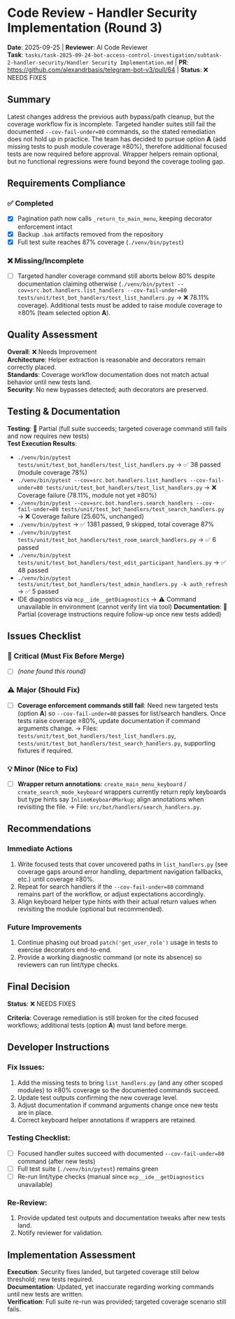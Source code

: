 # Code Review - Handler Security Implementation (Round 3)

**Date**: 2025-09-25 | **Reviewer**: AI Code Reviewer  
**Task**: `tasks/task-2025-09-24-bot-access-control-investigation/subtask-2-handler-security/Handler Security Implementation.md` | **PR**: https://github.com/alexandrbasis/telegram-bot-v3/pull/64 | **Status**: ❌ NEEDS FIXES

## Summary
Latest changes address the previous auth bypass/path cleanup, but the coverage workflow fix is incomplete. Targeted handler suites still fail the documented `--cov-fail-under=80` commands, so the stated remediation does not hold up in practice. The team has decided to pursue option **A** (add missing tests to push module coverage ≥80%), therefore additional focused tests are now required before approval. Wrapper helpers remain optional, but no functional regressions were found beyond the coverage tooling gap.

## Requirements Compliance
### ✅ Completed
- [x] Pagination path now calls `_return_to_main_menu`, keeping decorator enforcement intact
- [x] Backup `.bak` artifacts removed from the repository
- [x] Full test suite reaches 87% coverage (`./venv/bin/pytest`)

### ❌ Missing/Incomplete
- [ ] Targeted handler coverage command still aborts below 80% despite documentation claiming otherwise (`./venv/bin/pytest --cov=src.bot.handlers.list_handlers --cov-fail-under=80 tests/unit/test_bot_handlers/test_list_handlers.py` → ❌ 78.11% coverage). Additional tests must be added to raise module coverage to ≥80% (team selected option **A**).

## Quality Assessment
**Overall**: ❌ Needs Improvement  
**Architecture**: Helper extraction is reasonable and decorators remain correctly placed.  
**Standards**: Coverage workflow documentation does not match actual behavior until new tests land.  
**Security**: No new bypasses detected; auth decorators are preserved.

## Testing & Documentation
**Testing**: 🔄 Partial (full suite succeeds; targeted coverage command still fails and now requires new tests)  
**Test Execution Results**:
- `./venv/bin/pytest tests/unit/test_bot_handlers/test_list_handlers.py` → ✅ 38 passed (module coverage 78%)
- `./venv/bin/pytest --cov=src.bot.handlers.list_handlers --cov-fail-under=80 tests/unit/test_bot_handlers/test_list_handlers.py` → ❌ Coverage failure (78.11%, module not yet ≥80%)
- `./venv/bin/pytest --cov=src.bot.handlers.search_handlers --cov-fail-under=80 tests/unit/test_bot_handlers/test_search_handlers.py` → ❌ Coverage failure (25.60%, unchanged)
- `./venv/bin/pytest` → ✅ 1381 passed, 9 skipped, total coverage 87%
- `./venv/bin/pytest tests/unit/test_bot_handlers/test_room_search_handlers.py` → ✅ 6 passed
- `./venv/bin/pytest tests/unit/test_bot_handlers/test_edit_participant_handlers.py` → ✅ 48 passed
- `./venv/bin/pytest tests/unit/test_bot_handlers/test_admin_handlers.py -k auth_refresh` → ✅ 5 passed
- IDE diagnostics via `mcp__ide__getDiagnostics` → ⚠️ Command unavailable in environment (cannot verify lint via tool)
**Documentation**: 🔄 Partial (coverage instructions require follow-up once new tests added)

## Issues Checklist

### 🚨 Critical (Must Fix Before Merge)
- [ ] *(none found this round)*

### ⚠️ Major (Should Fix)
- [ ] **Coverage enforcement commands still fail**: Need new targeted tests (option **A**) so `--cov-fail-under=80` passes for list/search handlers. Once tests raise coverage ≥80%, update documentation if command arguments change. → Files: `tests/unit/test_bot_handlers/test_list_handlers.py`, `tests/unit/test_bot_handlers/test_search_handlers.py`, supporting fixtures if required.

### 💡 Minor (Nice to Fix)
- [ ] **Wrapper return annotations**: `create_main_menu_keyboard` / `create_search_mode_keyboard` wrappers currently return reply keyboards but type hints say `InlineKeyboardMarkup`; align annotations when revisiting the file. → File: `src/bot/handlers/search_handlers.py`.

## Recommendations
### Immediate Actions
1. Write focused tests that cover uncovered paths in `list_handlers.py` (see coverage gaps around error handling, department navigation fallbacks, etc.) until coverage ≥80%.
2. Repeat for search handlers if the `--cov-fail-under=80` command remains part of the workflow, or adjust expectations accordingly.
3. Align keyboard helper type hints with their actual return values when revisiting the module (optional but recommended).

### Future Improvements
1. Continue phasing out broad `patch('get_user_role')` usage in tests to exercise decorators end-to-end.
2. Provide a working diagnostic command (or note its absence) so reviewers can run lint/type checks.

## Final Decision
**Status**: ❌ NEEDS FIXES

**Criteria**: Coverage remediation is still broken for the cited focused workflows; additional tests (option **A**) must land before merge.

## Developer Instructions
### Fix Issues:
1. Add the missing tests to bring `list_handlers.py` (and any other scoped modules) to ≥80% coverage so the documented commands succeed.
2. Update test outputs confirming the new coverage level.
3. Adjust documentation if command arguments change once new tests are in place.
4. Correct keyboard helper annotations if wrappers are retained.

### Testing Checklist:
- [ ] Focused handler suites succeed with documented `--cov-fail-under=80` command (after new tests)  
- [ ] Full test suite (`./venv/bin/pytest`) remains green  
- [ ] Re-run lint/type checks (manual since `mcp__ide__getDiagnostics` unavailable)

### Re-Review:
1. Provide updated test outputs and documentation tweaks after new tests land.  
2. Notify reviewer for validation.

## Implementation Assessment
**Execution**: Security fixes landed, but targeted coverage still below threshold; new tests required.  
**Documentation**: Updated, yet inaccurate regarding working commands until new tests are written.  
**Verification**: Full suite re-run was provided; targeted coverage scenario still fails.
